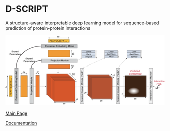 # D-SCRIPT
 A structure-aware interpretable deep learning model for sequence-based prediction of protein-protein interactions

 ![D-SCRIPT Architecture](docs/source/img/dscript_architecture.png)
 
 [Main Page](dscript.csail.mit.edu)
 
 [Documentation](samsledje.github.io/D-SCRIPT)
